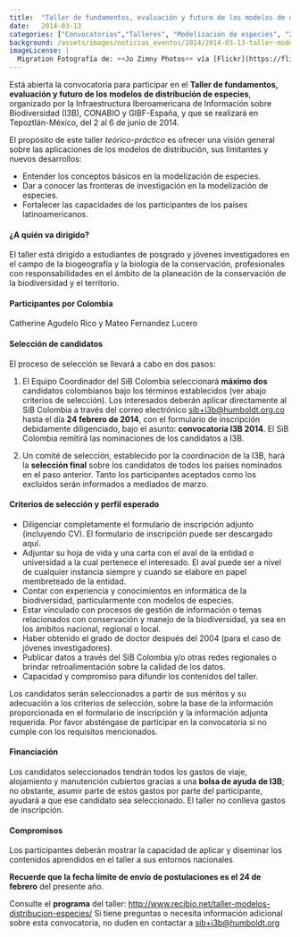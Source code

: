 ```yaml
---
title:  "Taller de fundamentos, evaluación y futuro de los modelos de distribución de especies"
date:   2014-03-13
categories: ["Convocatorias","Talleres", "Modelización de especies", "2014"]
background: /assets/images/noticias_eventos/2014/2014-03-13-taller-modelos-distribucion-especies-2.jpg
imageLicense: |
  Migration Fotografía de: ☼☼Jo Zimny Photos☼☼ vía [Flickr](https://flic.kr/p/2eABthp)
---
```


Está abierta la convocatoria para participar en el **Taller de fundamentos, evaluación y futuro de los modelos de distribución de especies**, organizado por la Infraestructura Iberoamericana de Información sobre Biodiversidad (I3B), CONABIO y GIBF-España, y que se realizará en Tepoztlán-México, del 2 al 6 de junio de 2014.  

El propósito de este taller *teórico-práctico* es ofrecer una visión general sobre las aplicaciones de los modelos de distribución, sus limitantes y nuevos desarrollos:

- Entender los conceptos básicos en la modelización de especies.
- Dar a conocer las fronteras de investigación en la modelización de especies.
- Fortalecer las capacidades de los participantes de los países latinoamericanos.


#### ¿A quién va dirigido?

El taller está dirigido a estudiantes de posgrado y jóvenes investigadores en el campo de la biogeografía y la biología de la conservación, profesionales con responsabilidades en el ámbito de la planeación de la conservación de la biodiversidad y el territorio.

#### Participantes por Colombia

Catherine Agudelo Rico y Mateo Fernandez Lucero

#### Selección de candidatos

El proceso de selección se llevará a cabo en dos pasos:

1. El Equipo Coordinador del SiB Colombia seleccionará **máximo dos** candidatos colombianos bajo los términos establecidos (ver abajo criterios de selección). Los interesados deberán aplicar directamente al SiB Colombia a través del correo electrónico sib+i3b@humboldt.org.co hasta el día **24 febrero de 2014**, con el formulario de inscripción debidamente diligenciado, bajo el asunto: **convocatoria I3B 2014**. El SiB Colombia remitirá las nominaciones de los candidatos a I3B.

2. Un comité de selección, establecido por la coordinación de la I3B, hará la **selección final** sobre los candidatos de todos los países nominados en el paso anterior. Tanto los participantes aceptados como los excluidos serán informados a mediados de marzo.

#### Criterios de selección y perfil esperado

- Diligenciar completamente el formulario de inscripción adjunto (incluyendo CV). El formulario de inscripción puede ser descargado aquí.
- Adjuntar su hoja de vida y una carta con el aval de la entidad o universidad a la cual pertenece el interesado. El aval puede ser a nivel de cualquier instancia siempre y cuando se elabore en papel membreteado de la entidad.
- Contar con experiencia y conocimientos en informática de la biodiversidad, particularmente con modelos de especies.
- Estar vinculado con procesos de gestión de información o temas relacionados con conservación y manejo de la biodiversidad, ya sea en los ámbitos nacional, regional o local.
- Haber obtenido el grado de doctor después del 2004 (para el caso de jóvenes investigadores).
- Publicar datos a través del SiB Colombia y/o otras redes regionales o brindar retroalimentación sobre la calidad de los datos.
- Capacidad y compromiso para difundir los contenidos del taller.  

Los candidatos serán seleccionados a partir de sus méritos y su adecuación a los criterios de selección, sobre la base de la información proporcionada en el formulario de inscripción y la información adjunta requerida. Por favor absténgase de participar en la convocatoria si no cumple con los requisitos mencionados.

#### Financiación

Los candidatos seleccionados tendrán todos los gastos de viaje, alojamiento y manutención cubiertos gracias a una **bolsa de ayuda de I3B**; no obstante, asumir parte de estos gastos por parte del participante, ayudará a que ese candidato sea seleccionado. El taller no conlleva gastos de inscripción.

#### Compromisos

Los participantes deberán mostrar la capacidad de aplicar y diseminar los contenidos aprendidos en el taller a sus entornos nacionales

**Recuerde que la fecha límite de envío de postulaciones es el 24 de febrero** del presente año.

Consulte el **programa** del taller: <http://www.recibio.net/taller-modelos-distribucion-especies/> Si tiene preguntas o necesita información adicional sobre esta convocatoria, no duden en contactar a sib+i3b@humboldt.org
